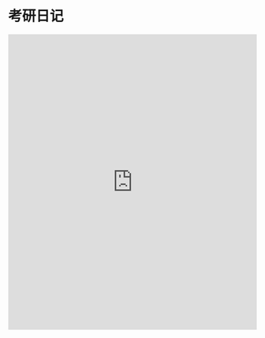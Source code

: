 # 考研日记

<p><iframe style="width: 100%; height: 600px;" src="http://www.dpcraft.cn/#/" frameborder="0" width="100%" height="50"></iframe></p>



